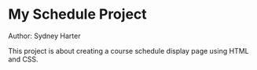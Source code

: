 # My Schedule Project
Author: Sydney Harter

This project is about creating a course schedule display page using HTML and CSS.
